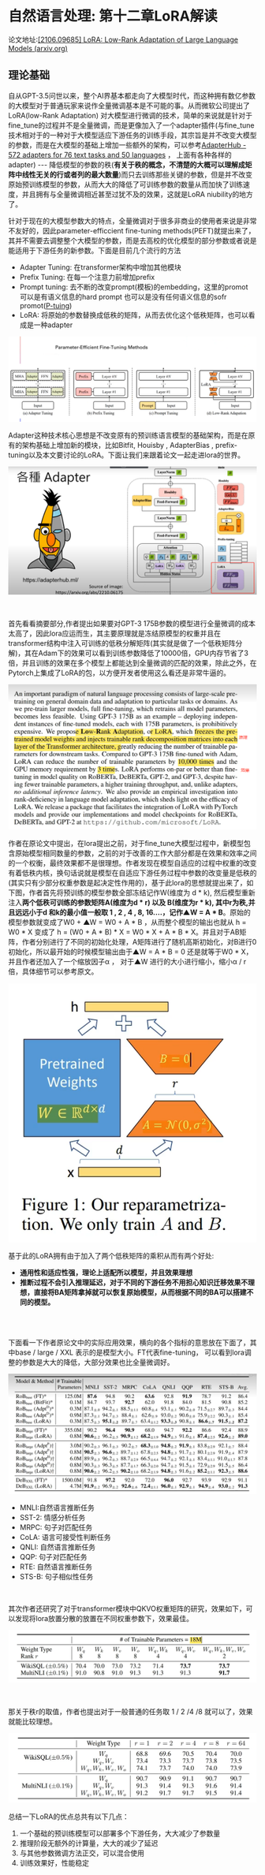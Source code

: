 # 自然语言处理: 第十二章LoRA解读

论文地址:[[2106.09685] LoRA: Low-Rank Adaptation of Large Language Models (arxiv.org)](https://arxiv.org/abs/2106.09685)

## 理论基础

自从GPT-3.5问世以来，整个AI界基本都走向了大模型时代，而这种拥有数亿参数的大模型对于普通玩家来说作全量微调基本是不可能的事。从而微软公司提出了LoRA(low-Rank Adaptation) 对大模型进行微调的技术，简单的来说就是针对于fine_tune的过程并不是全量微调，而是更像加入了一个adapter插件(与fine_tune技术相对于的一种对于大模型适应下游任务的训练手段，其宗旨是并不改变大模型的参数，而是在大模型的基础上增加一些额外的架构，可以参考[AdapterHub - 572 adapters for 76 text tasks and 50 languages](https://adapterhub.ml/) ， 上面有各种各样的adapter) --- 降低模型的参数的秩(**有关于秩的概念，不清楚的大概可以理解成矩阵中线性无关的行或者列的最大数量**)而只去训练那些关键的参数，但是并不改变原始预训练模型的参数，从而大大的降低了可训练参数的数量从而加快了训练速度，并且拥有与全量微调相近甚至过犹不及的效果，这就是LoRA niubility的地方了。

针对于现在的大模型参数大的特点，全量微调对于很多非商业的使用者来说是非常不友好的，因此parameter-efficcient fine-tuning methods(PEFT)就提出来了，其并不需要去调整整个大模型的参数，而是去高校的优化模型的部分参数或者说是能适用于下游任务的新参数。下面是目前几个流行的方法

* Adapter Tuning: 在transformer架构中增加其他模块
* Prefix Tuning: 在每一个注意力前增加prefix
* Prompt tuning: 去不断的改变prompt(模板)的embedding，这里的promot 可以是有语义信息的hard prompt 也可以是没有任何语义信息的sofr promot([P-tuing](https://blog.csdn.net/victor_manches/article/details/136466792?spm=1001.2014.3001.5502))
* LoRA: 将原始的参数替换成低秩的矩阵，从而去优化这个低秩矩阵，也可以看成是一种adapter

![1692624524771](image/13_Ptuning/1692624524771.png)

Adapter这种技术核心思想是不改变原有的预训练语言模型的基础架构，而是在原有的架构基础上增加新的模块，比如Bitfit, Houisby , AdapterBias , prefix-tuning以及本文要讨论的LoRA。下面让我们来跟着论文一起走进lora的世界。

![1692005137898](image/12_LoRA/1692005137898.png)

<br />

首先看看摘要部分,作者提出如果要对GPT-3 175B参数的模型进行全量微调的成本太高了，因此lora应运而生，其主要原理就是冻结原模型的权重并且在transformer结构中注入可训练的低秩分解矩阵(其实就是做了一个低秩矩阵分解)，其在Adam下的效果可以看到训练参数降低了10000倍，GPU内存节省了3倍，并且训练的效果在多个模型上都能达到全量微调的匹配的效果，除此之外，在Pytorch上集成了LoRA的包，以方便开发者使用这么看还是非常牛逼的。

![1691928488096](image/12_LoRA/1691928488096.png)

作者在原论文中提出，在lora提出之前，对于fine_tune大模型过程中，新模型包含原始模型相同数量的参数，之前的对于改善的工作大部分都是在效果和效率之间的一个权衡，最终效果都不是很理想。作者发现在模型自适应的过程中权重的改变有着低秩内核，换句话说就是模型在自适应下游任务过程中参数的改变量是低秩的(其实只有少部分权重参数是起决定性作用的)，基于此lora的思想就提出来了，如下图，作者首先将预训练的模型参数全部冻结记作W(维度为 d * k), 然后模型重新注入**两个低秩可训练的参数矩阵A(维度为d * r) 以及 B(维度为r * k), 其中r为秩,并且远远小于d 和k的最小值一般取 1 , 2 , 4 , 8, 16....，记作▲W =  A * B**。原始的模型参数就变成了W0 + ▲W = W0 + A * B ，从而整个模型的输出也就从 h = W0 * X 变成了 h = (W0 + A * B) * X = W0 * X + A * B * X。并且对于AB矩阵，作者分别进行了不同的初始化处理，A矩阵进行了随机高斯初始化，对B进行0初始化，所以最开始的时候模型输出由于▲W =  A * B = 0 还是就等于W0 * X，并且作者还加入了一个缩放因子α ， 对于▲W 进行的大小进行缩小，缩小α / r 倍，具体细节可以参考原文。

![1691834096295](image/12_LoRA/1691834096295.png)

基于此的LoRA拥有由于加入了两个低秩矩阵的乘积从而有两个好处:

* **通用性和适应性强，理论上适配所以模型，并且效果理想**
* **推断过程不会引入推理延迟，对于不同的下游任务不用担心知识迁移效果不理想，直接将BA矩阵拿掉就可以恢复原始模型，从而根据不同的BA可以搭建不同的模型。**

<br />

<br />

下面看一下作者原论文中的实际应用效果，横向的各个指标的意思放在下面了，其中base / large / XXL 表示的是模型大小。FT代表fine-tuning， 可以看到lora调整的参数是大大的降低，大部分效果也比全量微调好。

![1691931417149](image/12_LoRA/1691931417149.png)

* MNLI:自然语言推断任务
* SST-2: 情感分析任务
* MRPC: 句子对匹配任务
* CoLA: 语言可接受性判断任务
* QNLI: 自然语言推断任务
* QQP: 句子对匹配任务
* RTE: 自然语言推断任务
* STS-B: 句子相似性任务

<br />

其次作者还研究了对于transformer模块中QKVO权重矩阵的研究，效果如下，可以发现将lora放置分散的放置在不同权重参数下，效果最佳。

![1691931805467](image/12_LoRA/1691931805467.png)

<br />

那关于秩r的取值，作者也提出对于一般普通的任务取 1 / 2 /4 /8 就可以了，效果就能比较理想。

![1691932036400](image/12_LoRA/1691932036400.png)

总结一下LoRA的优点总共有以下几点：

1. 一个基础的预训练模型可以部署多个下游任务，大大减少了参数量
2. 推理阶段无额外的计算量，大大的减少了延迟
3. 与其他参数微调方法正交，可以混合使用
4. 训练效果好，性能稳定

<br />

<br />

<br />

<br />

<br />

<br />

## 代码

Git地址: [microsoft/LoRA: Code for loralib, an implementation of &#34;LoRA: Low-Rank Adaptation of Large Language Models&#34; (github.com)](https://github.com/microsoft/LoRA)

由于LoRA是微软自研的，所以整个代码都非常成熟了，想使用的可以参考主页的介绍进行操作，下面我这里简单的介绍一下。

### 安装

`pip install loralib`

`pip install git+https://github.com/microsoft/LoRA`

上面两行命令都行

### 使用

目前支持linear / embedding / conv2d 这些层，使用起来也很方便直接lora.(in , out , r)多输入一个秩就行

![1691932613995](image/12_LoRA/1691932613995.png)

如果想对transformer架构进行设置，可以qkv单独设置，同样也可以直接用mergedlinear。

![1691932885630](image/12_LoRA/1691932885630.png)

训练模型时，需要设置lora.mark_only_lora_as_trainable，也就是把原始参数冻结，其余的与原始训练机制相同

![1691932696524](image/12_LoRA/1691932696524.png)

模型保存与torch一致，读取时需要将strict 参数设置成false

![1691932822915](image/12_LoRA/1691932822915.png)
